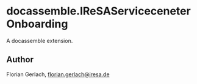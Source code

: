 # docassemble.IReSAServiceceneterOnboarding

A docassemble extension.

## Author

Florian Gerlach, florian.gerlach@iresa.de

